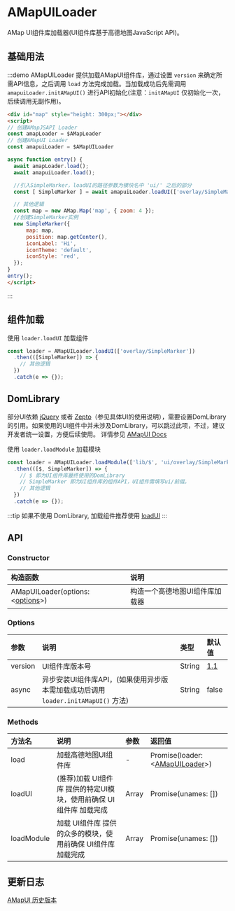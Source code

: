 # AMapUILoader

AMap UI组件库加载器(UI组件库基于高德地图JavaScript API)。

## 基础用法

:::demo AMapUILoader 提供加载AMapUI组件库，通过设置 `version` 来确定所需API信息，之后调用 `load` 方法完成加载。当加载成功后先需调用 `amapuiLoader.initAMapUI()` 进行API初始化(注意：`initAMapUI` 仅初始化一次，后续调用无副作用)。

```html
<div id="map" style="height: 300px;"></div>
<script>
// 创建AMapJSAPI Loader
const amapLoader = $AMapLoader
// 创建AMapUI Loader
const amapuiLoader = $AMapUILoader

async function entry() {
  await amapLoader.load();
  await amapuiLoader.load();

  //引入SimpleMarker，loadUI的路径参数为模块名中 'ui/' 之后的部分
  const [ SimpleMarker ] = await amapuiLoader.loadUI(['overlay/SimpleMarker']);

  // 其他逻辑
  const map = new AMap.Map('map', { zoom: 4 });
  //创建SimpleMarker实例
  new SimpleMarker({
      map: map,
      position: map.getCenter(),
      iconLabel: 'Hi',
      iconTheme: 'default',
      iconStyle: 'red',
  });
}
entry();
</script>
```
:::

## 组件加载

使用 `loader.loadUI` 加载组件

```javascript
const loader = AMapUILoader.loadUI(['overlay/SimpleMarker'])
  .then(([SimpleMarker]) => {
    // 其他逻辑
  })
  .catch(e => {});
```

## DomLibrary

部分UI依赖 [jQuery](http://jquery.com/) 或者 [Zepto](http://zeptojs.com/)（参见具体UI的使用说明），需要设置DomLibrary的引用。如果使用的UI组件中并未涉及DomLibrary，可以跳过此项，不过，建议开发者统一设置，方便后续使用。
详情参见 [AMapUI Docs](https://lbs.amap.com/api/javascript-api/guide/amap-ui/intro#domLibrary)

使用 `loader.loadModule` 加载模块

```javascript
const loader = AMapUILoader.loadModule(['lib/$', 'ui/overlay/SimpleMarker'])
  .then(([$, SimpleMarker]) => {
    // $ 即为UI组件库最终使用的DomLibrary
    // SimpleMarker 即为UI组件库的组件API，UI组件需填写ui/前缀。
    // 其他逻辑
  })
  .catch(e => {});
```

:::tip
如果不使用 DomLibrary, 加载组件推荐使用 [loadUI](#组件加载)
:::

## API

### Constructor

| 构造函数 | 说明 |
| :------ | :------ |
| AMapUILoader(options: <[options](#options)>) | 构造一个高德地图UI组件库加载器 |

### Options

| 参数 | 说明 | 类型 | 默认值 |
| :------ | :------ | :------ | :------ |
| version | UI组件库版本号 | String | [1.1](https://lbs.amap.com/api/amap-ui/changelog) | 
| async | 异步安装UI组件库API，(如果使用异步版本需加载成功后调用 `loader.initAMapUI()` 方法) | String | false | 

### Methods

| 方法名 | 说明 | 参数 | 返回值 |
| :------ | :------ | :------ | :------ |
| load | 加载高德地图UI组件库 | - | Promise(loader: <[AMapUILoader](#constructor)>) |
| loadUI | (推荐)加载 UI组件库 提供的特定UI模块，使用前确保 UI组件库 加载完成 | Array | Promise(unames: []) |
| loadModule | 加载 UI组件库 提供的众多的模块，使用前确保 UI组件库 加载完成 | Array | Promise(unames: []) |

## 更新日志

[AMapUI 历史版本](https://lbs.amap.com/api/amap-ui/changelog)
